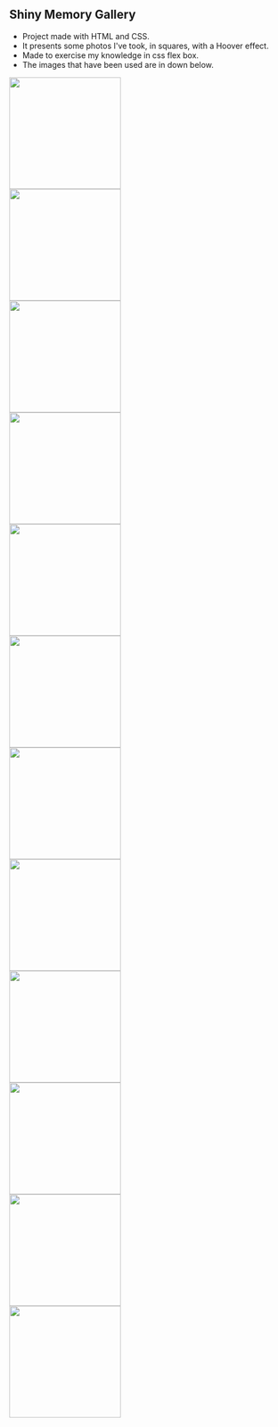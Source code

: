 ## Shiny Memory Gallery 
- Project made with HTML and CSS.
- It presents some photos I've took, in squares, with a Hoover effect. 
- Made to exercise my knowledge in css flex box. 
- The images that have been used are in down below. 

<div>
  <img src= "https://user-images.githubusercontent.com/95686401/145397105-3be68d90-57d7-4565-ba11-232ac493c36a.jpeg" width= "200px"
</div>
  
<div>
  <img src= "https://user-images.githubusercontent.com/95686401/145397113-a85091f5-16f0-49d5-b2ea-ae1c3041b7e4.jpeg" width= "200px"
</div>
    
<div>
  <img src= "https://user-images.githubusercontent.com/95686401/145397119-d0123ff8-6ffd-4250-8a79-e0d1f6bac103.jpeg" width= "200px"
</div>
      
<div>
  <img src= "https://user-images.githubusercontent.com/95686401/145397121-41da07f3-f555-4acd-8ff4-a732fdc7849a.jpeg" width= "200px"
</div>
        
<div>
  <img src= "https://user-images.githubusercontent.com/95686401/145397124-9da1d0b2-d97b-4204-b1c8-0c2a59f828dc.jpeg" width= "200px"
</div>
          
 <div>
  <img src= "https://user-images.githubusercontent.com/95686401/145397126-3a1eba08-729a-44e0-9b15-b2a84142cf5b.jpeg" width= "200px"
</div>
            
<div>
  <img src= "https://user-images.githubusercontent.com/95686401/145397128-86c1f94b-ab3c-483d-ad77-3ac686827574.jpeg" width= "200px"
</div>
  
  <div>
  <img src= "https://user-images.githubusercontent.com/95686401/145397130-894b7570-1608-43b6-8f39-68d54054cc34.jpeg" width= "200px"
</div>
  
<div>
  <img src= "https://user-images.githubusercontent.com/95686401/145397133-263a4e8f-7351-4e0c-88e3-0ec27108ed01.jpeg" width= "200px"
</div>
    
<div>
  <img src= "https://user-images.githubusercontent.com/95686401/145397134-d769f016-641d-4dd6-8b34-e3588ee54584.jpeg" width= "200px"
</div>
      
<div>
  <img src= "https://user-images.githubusercontent.com/95686401/145397136-968b5c0e-b931-4e25-8eef-623d2225a1fd.jpeg" width= "200px"
</div>
        
<div>
  <img src= "https://user-images.githubusercontent.com/95686401/145397138-0d6e53f2-0d53-43a1-8bc9-c5ff539f8d4c.jpeg" width= "200px"
</div>
          
